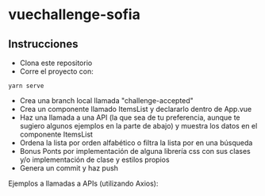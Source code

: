 # vuechallenge-sofia

## Instrucciones
  - Clona este repositorio
  - Corre el proyecto con:
```
yarn serve
```
  - Crea una branch local llamada "challenge-accepted"
  - Crea un componente llamado ItemsList y declararlo dentro de App.vue
  - Haz una llamada a una API (la que sea de tu preferencia, aunque te sugiero algunos ejemplos en la parte de abajo) y muestra los datos en el componente ItemsList
  - Ordena la lista por orden alfabético o filtra la  lista por en una búsqueda
  - Bonus Ponts por implementación de alguna librería css con sus clases y/o implementación de clase y estilos propios
  - Genera un commit y haz push

Ejemplos a llamadas a APIs (utilizando Axios):
